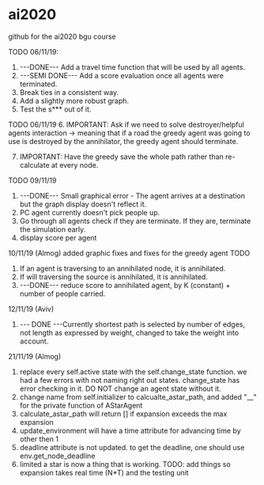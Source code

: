 # ai2020
github for the ai2020 bgu course 

TODO  06/11/19:
1. ---DONE--- Add a travel time function that will be used by all agents.
2. ---SEMI DONE--- Add a score evaluation once all agents were terminated.
3. Break ties in a consistent way.
4. Add a slightly more robust graph.
5. Test the s*** out of it.

TODO 06/11/19
6. IMPORTANT: Ask if we need to solve destroyer/helpful agents interaction -> meaning that if a road the greedy agent was going to use is destroyed by the annihilator, the greedy agent should terminate.

7. IMPORTANT: Have the greedy save the whole path rather than re-calculate at every node.

TODO 09/11/19
1.  ---DONE--- Small graphical error - The agent arrives at a destination but the graph display doesn't reflect it.
2. PC agent currently doesn't pick people up. 
3. Go through all agents check if they are terminate. If they are, terminate the simulation early.
4. display score per agent

10/11/19 (Almog)
added graphic fixes and fixes for the greedy agent
TODO
1. If an agent is traversing to an annihilated node, it is annihilated.
2. If will traversing the source is annihilated, it is annihilated.
3. ---DONE--- reduce score to annihilated agent, by K (constant) + number of people carried.

12/11/19 (Aviv)

1. --- DONE ---Currently shortest path is selected by number of edges, not length as expressed by weight, changed to take the weight into account.

21/11/19 (Almog)
1. replace every self.active state with the self.change_state function. we had a few errors with not naming
 right out states. change_state has error checking in it. DO NOT change an agent state without it.
2. change name from self.initializer to calcualte_astar_path, and added "__" for the private function of AStarAgent
3. calculate_astar_path will return [] if expansion exceeds the max expansion 
4. update_environment will have a time attribute for advancing time by other then 1
5. deadline attribute is not updated. to get the deadline, one should use env.get_node_deadline
6. limited a star is now a thing that is working.
TODO: add things so expansion takes real time (N*T) and the testing unit